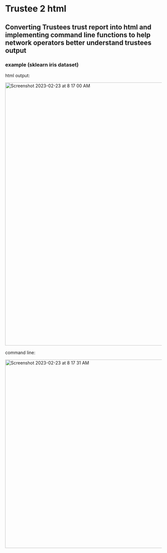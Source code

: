 # Trustee 2 html
## Converting Trustees trust report into html and implementing command line functions to help network operators better understand trustees output

### example (sklearn iris dataset)

html output:

<img width="844" alt="Screenshot 2023-02-23 at 8 17 00 AM" src="https://user-images.githubusercontent.com/91937163/220966113-ffc9e77b-35e5-417d-a94e-2e9fcfb4dfbc.png">

command line:

<img width="605" alt="Screenshot 2023-02-23 at 8 17 31 AM" src="https://user-images.githubusercontent.com/91937163/220966262-a1f72074-7182-47ed-9f07-9b2630888203.png">
